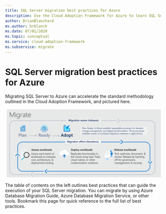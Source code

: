 ```yaml
---
title: SQL Server migration best practices for Azure
description: Use the Cloud Adoption Framework for Azure to learn SQL Server migration best practices to reduce complexity and standardize the migration process.
author: BrianBlanchard
ms.author: brblanch
ms.date: 07/01/2020
ms.topic: conceptual
ms.service: cloud-adoption-framework
ms.subservice: migrate
---
```


# SQL Server migration best practices for Azure

Migrating SQL Server to Azure can accelerate the standard methodology outlined in the Cloud Adoption Framework, and pictured here.

![Diagram of Cloud Adoption Framework migration model.](../../_images/migrate/methodology.png)

The table of contents on the left outlines best practices that can guide the execution of your SQL Server migration. You can migrate by using Azure Database Migration Guide, Azure Database Migration Service, or other tools. Bookmark this page for quick reference to the full list of best practices.
